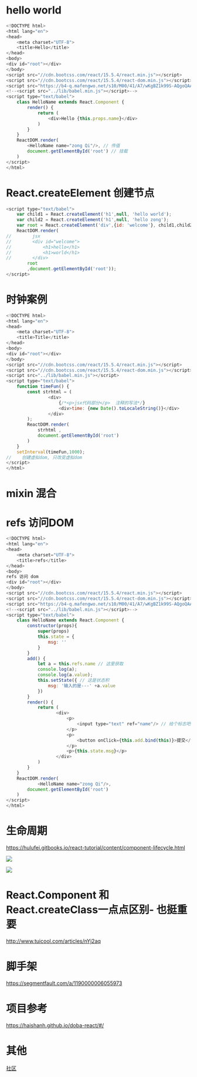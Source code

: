 # hello world

```js
<!DOCTYPE html>
<html lang="en">
<head>
    <meta charset="UTF-8">
    <title>Hello</title>
</head>
<body>
<div id="root"></div>
</body>
<script src="//cdn.bootcss.com/react/15.5.4/react.min.js"></script>
<script src="//cdn.bootcss.com/react/15.5.4/react-dom.min.js"></script>
<script src="https://b4-q.mafengwo.net/s10/M00/41/A7/wKgBZ1k99S-AQgoQAAv5hCkoCjw0625.js"></script>
<!--<script src="../lib/babel.min.js"></script>-->
<script type="text/babel">
    class HelloName extends React.Component {
        render() {
            return (
                <div>Hello {this.props.name}</div>
            )
        }
    }
    ReactDOM.render(
        <HelloName name="zong Qi"/>, // 传值
        document.getElementById('root') // 挂载
    )
</script>
</html>
```



# React.createElement 创建节点



```js
<script type="text/babel">
    var child1 = React.createElement('h1',null, 'hello world');
    var child2 = React.createElement('h1',null, 'hello zong');
    var root = React.createElement('div',{id: 'welcome'}, child1,child2);
    ReactDOM.render(
//        jsx
//        <div id="welcome">
//            <h1>hello</h1>
//            <h1>world</h1>
//        </div>
        root
        ,document.getElementById('root'));
</script>
```



# 时钟案例

```js
<!DOCTYPE html>
<html lang="en">
<head>
    <meta charset="UTF-8">
    <title>Title</title>
</head>
<body>
<div id="root"></div>
</body>
<script src="//cdn.bootcss.com/react/15.5.4/react.min.js"></script>
<script src="//cdn.bootcss.com/react/15.5.4/react-dom.min.js"></script>
<script src="../lib/babel.min.js"></script>
<script type="text/babel">
    function timeFun() {
        const strhtml = (
                <div>
                    {/*<p>jsx代码部分</p>  注释的写法*/}
                    <div>time: {new Date().toLocaleString()}</div>
                </div>
        );
        ReactDOM.render(
            strhtml ,
            document.getElementById('root')
        )
    }
    setInterval(timeFun,1000);
//    创建虚拟dom, 只改变虚拟dom
</script>
</html>
```



# mixin 混合



#  refs  访问DOM

```js
<!DOCTYPE html>
<html lang="en">
<head>
    <meta charset="UTF-8">
    <title>refs</title>
</head>
<body>
refs 访问 dom
<div id="root"></div>
</body>
<script src="//cdn.bootcss.com/react/15.5.4/react.min.js"></script>
<script src="//cdn.bootcss.com/react/15.5.4/react-dom.min.js"></script>
<script src="https://b4-q.mafengwo.net/s10/M00/41/A7/wKgBZ1k99S-AQgoQAAv5hCkoCjw0625.js"></script>
<!--<script src="../lib/babel.min.js"></script>-->
<script type="text/babel">
    class HelloName extends React.Component {
        constructor(props){
            super(props)
            this.state = {
                msg: ''
            }
        }
        add() {
            let a = this.refs.name // 这里获取
            console.log(a);
            console.log(a.value);
            this.setState({ // 这是状态积
                msg: '输入的是---' +a.value
            })
        }
        render() {
            return (
                   <div>
                       <p>
                           <input type="text" ref="name"/> // 给个标志吧
                       </p>
                       <p>
                           <button onClick={this.add.bind(this)}>提交</button>
                       </p>
                       <p>{this.state.msg}</p>
                   </div>
            )
        }
    }
    ReactDOM.render(
            <HelloName name="zong Qi"/>,
        document.getElementById('root')
    )
</script>
</html>
```





# 生命周期

https://hulufei.gitbooks.io/react-tutorial/content/component-lifecycle.html

![](https://ws4.sinaimg.cn/large/006tNbRwly1fgi60pqgx9j30v80j8q5s.jpg)

![](https://ws3.sinaimg.cn/large/006tNbRwly1fgi67rov2rj30rs0bq760.jpg)



# React.Component 和 React.createClass一点点区别- 也挺重要

http://www.tuicool.com/articles/nYj2aq



# 脚手架

https://segmentfault.com/a/1190000006055973

# 项目参考

https://haishanh.github.io/doba-react/#/



# 其他

[社区](http://react-china.org/)

